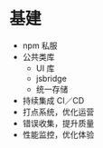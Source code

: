 # 基建

- npm 私服
- 公共类库
  - UI 库
  - jsbridge
  - 统一存储
- 持续集成 CI／CD
- 打点系统，优化运营
- 错误收集，提升质量
- 性能监控，优化体验

